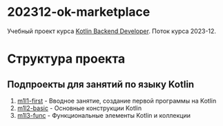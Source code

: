 # 202312-ok-marketplace

Учебный проект курса
[Kotlin Backend Developer](https://otus.ru/lessons/kotlin/).
Поток курса 2023-12.

# Структура проекта

## Подпроекты для занятий по языку Kotlin

1. [m1l1-first](./m1l1-first) - Вводное занятие, создание первой программы на Kotlin
2. [m1l2-basic](./m1l2-basis) - Основные конструкции Kotlin
2. [m1l3-func](./m1l3-functions-collections) - Функциональные элементы Kotlin и коллекции


